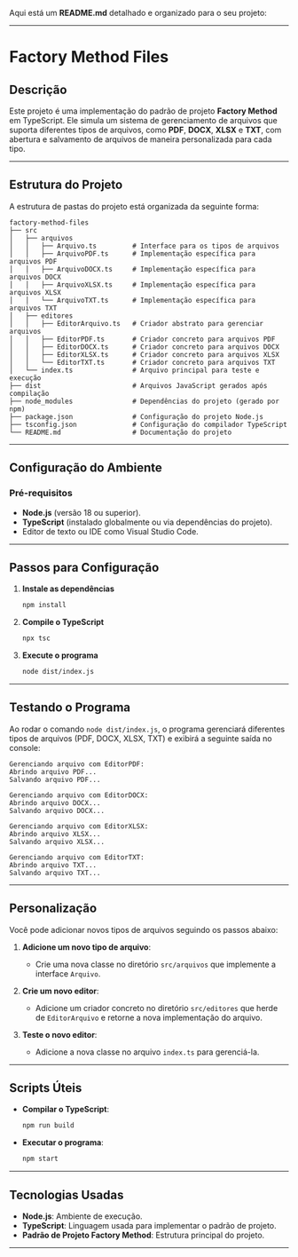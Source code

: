 Aqui está um **README.md** detalhado e organizado para o seu projeto:

---

# Factory Method Files

## Descrição

Este projeto é uma implementação do padrão de projeto **Factory Method** em TypeScript. Ele simula um sistema de gerenciamento de arquivos que suporta diferentes tipos de arquivos, como **PDF**, **DOCX**, **XLSX** e **TXT**, com abertura e salvamento de arquivos de maneira personalizada para cada tipo.

---

## Estrutura do Projeto

A estrutura de pastas do projeto está organizada da seguinte forma:

```
factory-method-files
├── src
│   ├── arquivos
│   │   ├── Arquivo.ts         # Interface para os tipos de arquivos
│   │   ├── ArquivoPDF.ts      # Implementação específica para arquivos PDF
│   │   ├── ArquivoDOCX.ts     # Implementação específica para arquivos DOCX
│   │   ├── ArquivoXLSX.ts     # Implementação específica para arquivos XLSX
│   │   └── ArquivoTXT.ts      # Implementação específica para arquivos TXT
│   ├── editores
│   │   ├── EditorArquivo.ts   # Criador abstrato para gerenciar arquivos
│   │   ├── EditorPDF.ts       # Criador concreto para arquivos PDF
│   │   ├── EditorDOCX.ts      # Criador concreto para arquivos DOCX
│   │   ├── EditorXLSX.ts      # Criador concreto para arquivos XLSX
│   │   └── EditorTXT.ts       # Criador concreto para arquivos TXT
│   └── index.ts               # Arquivo principal para teste e execução
├── dist                       # Arquivos JavaScript gerados após compilação
├── node_modules               # Dependências do projeto (gerado por npm)
├── package.json               # Configuração do projeto Node.js
├── tsconfig.json              # Configuração do compilador TypeScript
└── README.md                  # Documentação do projeto
```

---

## Configuração do Ambiente

### Pré-requisitos
- **Node.js** (versão 18 ou superior).
- **TypeScript** (instalado globalmente ou via dependências do projeto).
- Editor de texto ou IDE como Visual Studio Code.

---

## Passos para Configuração

1. **Instale as dependências**
   ```bash
   npm install
   ```

2. **Compile o TypeScript**
   ```bash
   npx tsc
   ```

3. **Execute o programa**
   ```bash
   node dist/index.js
   ```

---

## Testando o Programa

Ao rodar o comando `node dist/index.js`, o programa gerenciará diferentes tipos de arquivos (PDF, DOCX, XLSX, TXT) e exibirá a seguinte saída no console:

```
Gerenciando arquivo com EditorPDF:
Abrindo arquivo PDF...
Salvando arquivo PDF...

Gerenciando arquivo com EditorDOCX:
Abrindo arquivo DOCX...
Salvando arquivo DOCX...

Gerenciando arquivo com EditorXLSX:
Abrindo arquivo XLSX...
Salvando arquivo XLSX...

Gerenciando arquivo com EditorTXT:
Abrindo arquivo TXT...
Salvando arquivo TXT...
```

---

## Personalização

Você pode adicionar novos tipos de arquivos seguindo os passos abaixo:

1. **Adicione um novo tipo de arquivo**:
   - Crie uma nova classe no diretório `src/arquivos` que implemente a interface `Arquivo`.

2. **Crie um novo editor**:
   - Adicione um criador concreto no diretório `src/editores` que herde de `EditorArquivo` e retorne a nova implementação do arquivo.

3. **Teste o novo editor**:
   - Adicione a nova classe no arquivo `index.ts` para gerenciá-la.

---

## Scripts Úteis

- **Compilar o TypeScript**:
  ```bash
  npm run build
  ```

- **Executar o programa**:
  ```bash
  npm start
  ```

---

## Tecnologias Usadas

- **Node.js**: Ambiente de execução.
- **TypeScript**: Linguagem usada para implementar o padrão de projeto.
- **Padrão de Projeto Factory Method**: Estrutura principal do projeto.

---